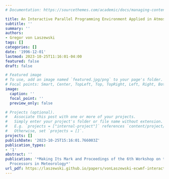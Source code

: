 ```yaml
---
# Documentation: https://sourcethemes.com/academic/docs/managing-content/

title: An Interactive Parallel Programming Environment Applied in Atmospheric Science
subtitle: ''
summary: ''
authors:
- Gregor von Laszewski
tags: []
categories: []
date: '1996-12-01'
lastmod: 2023-10-25T11:16:01-04:00
featured: false
draft: false

# Featured image
# To use, add an image named `featured.jpg/png` to your page's folder.
# Focal points: Smart, Center, TopLeft, Top, TopRight, Left, Right, BottomLeft, Bottom, BottomRight.
image:
  caption: ''
  focal_point: ''
  preview_only: false

# Projects (optional).
#   Associate this post with one or more of your projects.
#   Simply enter your project's folder or file name without extension.
#   E.g. `projects = ["internal-project"]` references `content/project/deep-learning/index.md`.
#   Otherwise, set `projects = []`.
projects: []
publishDate: '2023-10-25T15:16:01.766003Z'
publication_types:
- '1'
abstract: ''
publication: '*Making Its Mark and Proceedings of the 6th Workshop on the Use of Parallel
  Processors in Meteorology*'
url_pdf: https://laszewski.github.io/papers/vonLaszewski-ecwmf-interactive.pdf
---
```

